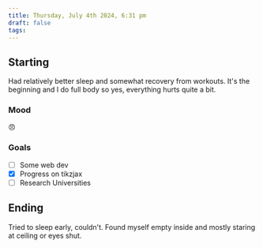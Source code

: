 ```yaml
---
title: Thursday, July 4th 2024, 6:31 pm
draft: false
tags: 
---
```


## Starting 

Had relatively better sleep and somewhat recovery from workouts. It's the beginning and I do full body so yes, everything hurts quite a bit.

### Mood

😠
### Goals

- [ ] Some web dev
- [x] Progress on tikzjax
- [ ] Research Universities

## Ending

Tried to sleep early, couldn't. Found myself empty inside and mostly staring at ceiling or eyes shut.